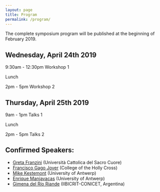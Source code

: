 ```yaml
---
layout: page
title: Program
permalink: /program/
---
```


The complete symposium program will be published at the beginning of February 2019. 

## Wednesday, April 24th 2019

9:30am - 12:30pm Workshop 1 

Lunch 

2pm - 5pm Workshop 2 

## Thursday, April 25th 2019 

9am - 1pm Talks 1

Lunch 

2pm - 5pm Talks 2

## Confirmed Speakers: 
* [Greta Franzini](http://www.gretafranzini.com/) (Università Cattolica del Sacro Cuore)
* [Francisco Gago Jover](https://www.holycross.edu/academics/programs/spanish/faculty/francisco-gago-jover) (College of the Holly Cross)
* [Mike Kestemont](http://www.mike-kestemont.org/) (University of Antwerp)
* [Enrique Manjavacas](https://www.uantwerpen.be/en/projects/mind-bending-grammars/team/enrique-manjavacas/)  (University of Antwerp)
* [Gimena del Río Riande](http://www.iibicrit-conicet.gov.ar/wordpress/quienes-somos/miembros/dra-maria-gimena-del-rio/) (IIBICRIT-CONICET, Argentina)
